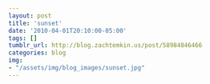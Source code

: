 ```yaml
---
layout: post
title: 'sunset'
date: '2010-04-01T20:10:00-05:00'
tags: []
tumblr_url: http://blog.zachtemkin.us/post/58984846466
categories: blog
img:
- "/assets/img/blog_images/sunset.jpg" 
---
```

